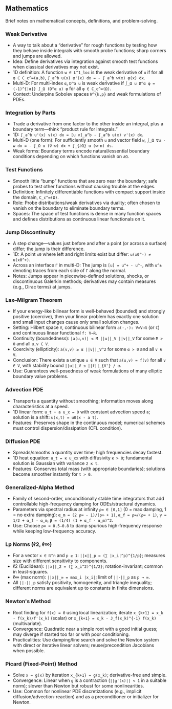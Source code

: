 <!--
title: Mathematics
tags: [math]
-->

## Mathematics

Brief notes on mathematical concepts, definitions, and problem-solving.

### Weak Derivative
- A way to talk about a “derivative” for rough functions by testing how they behave inside integrals with smooth probe functions; sharp corners and jumps are allowed.
- Idea: Define derivatives via integration against smooth test functions when classical derivatives may not exist.
- 1D definition: A function `w ∈ L^1_loc` is the weak derivative of `u` if for all `φ ∈ C_c^∞(a,b)`,
  `∫_a^b u(x) φ'(x) dx = - ∫_a^b w(x) φ(x) dx`.
- Multi-D: For multi-index `α`, `D^α u` is weak derivative if `∫_Ω u D^α φ = (-1)^{|α|} ∫_Ω (D^α u) φ` for all `φ ∈ C_c^∞(Ω)`.
- Context: Underpins Sobolev spaces `W^{k,p}` and weak formulations of PDEs.

### Integration by Parts
- Trade a derivative from one factor to the other inside an integral, plus a boundary term—think “product rule for integrals.”
- 1D: `∫_a^b u'(x) v(x) dx = [u v]_a^b - ∫_a^b u(x) v'(x) dx`.
- Multi-D (one form): For sufficiently smooth `u` and vector field `w`,
  `∫_Ω ∇u · w dx = - ∫_Ω u (∇·w) dx + ∫_{∂Ω} u (w·n) ds`.
- Weak forms: Boundary terms encode natural/essential boundary conditions depending on which functions vanish on `∂Ω`.

### Test Functions
- Smooth little “bump” functions that are zero near the boundary; safe probes to test other functions without causing trouble at the edges.
- Definition: Infinitely differentiable functions with compact support inside the domain, `C_c^∞(Ω)`.
- Role: Probe distributions/weak derivatives via duality; often chosen to vanish on the boundary to eliminate boundary terms.
- Spaces: The space of test functions is dense in many function spaces and defines distributions as continuous linear functionals on it.

### Jump Discontinuity
- A step change—values just before and after a point (or across a surface) differ; the jump is their difference.
- 1D: A point `x0` where left and right limits exist but differ: `u(x0^-) ≠ u(x0^+)`.
- Across an interface `Γ` in multi-D: The jump is `[u] = u^+ - u^-`, with `u^±` denoting traces from each side of `Γ` along the normal.
- Notes: Jumps appear in piecewise-defined solutions, shocks, or discontinuous Galerkin methods; derivatives may contain measures (e.g., Dirac terms) at jumps.

### Lax–Milgram Theorem
- If your energy-like bilinear form is well-behaved (bounded) and strongly positive (coercive), then your linear problem has exactly one solution and small input changes cause only small solution changes.
- Setting: Hilbert space `V`, continuous bilinear form `a(·,·): V×V→ℝ` (or `ℂ`) and continuous linear functional `f: V→ℝ`.
- Continuity (boundedness): `|a(u,v)| ≤ M ||u||_V ||v||_V` for some `M > 0` and all `u,v ∈ V`.
- Coercivity (ellipticity): `a(v,v) ≥ α ||v||_V^2` for some `α > 0` and all `v ∈ V`.
- Conclusion: There exists a unique `u ∈ V` such that `a(u,v) = f(v)` for all `v ∈ V`, with stability bound `||u||_V ≤ ||f||_{V'} / α`.
- Use: Guarantees well-posedness of weak formulations of many elliptic boundary value problems.

### Advection PDE
- Transports a quantity without smoothing; information moves along characteristics at a speed.
- 1D linear form: `u_t + a u_x = 0` with constant advection speed `a`; solution is a shift: `u(x,t) = u0(x - a t)`.
- Features: Preserves shape in the continuous model; numerical schemes must control dispersion/dissipation (CFL condition).

### Diffusion PDE
- Spreads/smooths a quantity over time; high frequencies decay fastest.
- 1D heat equation: `u_t = κ u_xx` with diffusivity `κ > 0`; fundamental solution is Gaussian with variance `2 κ t`.
- Features: Conserves total mass (with appropriate boundaries); solutions become smoother instantly for `t > 0`.

### Generalized-Alpha Method
- Family of second-order, unconditionally stable time integrators that add controllable high-frequency damping for ODEs/structural dynamics.
- Parameters via spectral radius at infinity `ρ∞ ∈ [0,1]` (0 = max damping, 1 = no extra damping):
  `α_m = (2 ρ∞ - 1)/(ρ∞ + 1)`, `α_f = ρ∞/(ρ∞ + 1)`, `γ = 1/2 + α_f - α_m`, `β = (1/4) (1 + α_f - α_m)^2`.
- Use: Choose `ρ∞ ≈ 0.5–0.8` to damp spurious high-frequency response while keeping low-frequency accuracy.

### Lp Norms (ℓ2, ℓ∞)
- For a vector `x ∈ ℝ^n` and `p ≥ 1`: `||x||_p = (∑ |x_i|^p)^{1/p}`; measures size with different sensitivity to components.
- ℓ2 (Euclidean): `||x||_2 = (∑ x_i^2)^{1/2}`; rotation-invariant; common in least-squares.
- ℓ∞ (max norm): `||x||_∞ = max_i |x_i|`; limit of `||·||_p` as `p → ∞`.
- All `||·||_p` satisfy positivity, homogeneity, and triangle inequality; different norms are equivalent up to constants in finite dimensions.

### Newton's Method
- Root finding for `f(x) = 0` using local linearization; iterate `x_{k+1} = x_k - f(x_k)/f'(x_k)` (scalar) or `x_{k+1} = x_k - J_f(x_k)^{-1} f(x_k)` (multivariate).
- Convergence: Quadratic near a simple root with a good initial guess; may diverge if started too far or with poor conditioning.
- Practicalities: Use damping/line search and solve the Newton system with direct or iterative linear solvers; reuse/precondition Jacobians when possible.

### Picard (Fixed-Point) Method
- Solve `x = g(x)` by iteration `x_{k+1} = g(x_k)`; derivative-free and simple.
- Convergence: Linear when `g` is a contraction (`||g'(x)|| < 1` in a suitable norm); slower than Newton but robust for some nonlinearities.
- Use: Common for nonlinear PDE discretizations (e.g., implicit diffusion/advection-reaction) and as a preconditioner or initializer for Newton.
